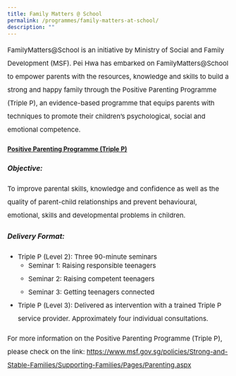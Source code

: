 ```yaml
---
title: Family Matters @ School
permalink: /programmes/family-matters-at-school/
description: ""
---
```

<p style="font-size:15px; line-height:2;">FamilyMatters@School is an initiative by Ministry of Social and Family Development (MSF). Pei Hwa has embarked on FamilyMatters@School to empower parents with the resources, knowledge and skills to build a strong and happy family through the Positive Parenting Programme (Triple P), an evidence-based programme that equips parents with techniques to promote their children&rsquo;s&nbsp;psychological, social and emotional competence.</p>

<h4><strong><u>Positive Parenting Programme (Triple P)</u></strong></h4>

<p style="font-size:16px; line-height:2;"><strong><em>Objective:<br /></em></strong></p>

<p style="font-size:15px; line-height:2;">To improve parental skills, knowledge and confidence as well as the quality of parent-child relationships and prevent behavioural, emotional, skills and developmental problems in children.</p>

<p style="font-size:16px; line-height:2;"><strong><em>Delivery Format:</em></strong></p>

<ul>
<li style="font-size:15px; line-height:2;">Triple P (Level 2): Three 90-minute seminars</li>
<ul style="margin-top:-10px;">
<li style="font-size:15px; line-height:2;">Seminar 1: Raising responsible teenagers</li>
<li style="font-size:15px; line-height:2;">Seminar 2: Raising competent teenagers</li>
<li style="font-size:15px; line-height:2;">Seminar 3: Getting teenagers connected</li>
</ul>
<li style="font-size:15px; line-height:2;">Triple P (Level 3): Delivered as intervention with a trained Triple P service provider. Approximately four individual consultations.</li>
</ul>

<p style="font-size:15px; line-height:2;">For more information on the Positive Parenting Programme (Triple P), please check on the link:&nbsp;<a href="https://www.msf.gov.sg/policies/Strong-and-Stable-Families/Supporting-Families/Pages/Parenting.aspx">https://www.msf.gov.sg/policies/Strong-and-Stable-Families/Supporting-Families/Pages/Parenting.aspx</a></p>